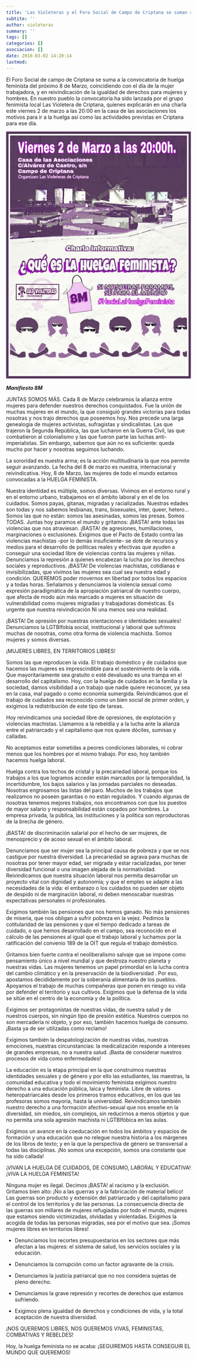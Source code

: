 ```yaml
---
title: 'Las Violeteras y el Foro Social de Campo de Criptana se suman a la huelga feminista del 8M'
subtite: ''
author: violeteras
summary: ''
tags: []
categories: []
asociacion: []
date: 2018-03-02 14:20:14
lastmod:
---
```


El Foro Social de campo de Criptana se suma a la convocatoria de huelga feminista del próximo 8 de Marzo, coincidiendo con el día de la mujer trabajadora, y en reivindicación de la igualdad de derechos para mujeres y hombres. En nuestro pueblo la convocatoria ha sido lanzada por el grupo fenimista local Las Violetera de Criptana, quienes explicarán en una charla este viernes 2 de marzo a las 20:00 en la casa de las asociaciones los motivos para ir a la huelga así como las actividades previstas en Criptana para ese día. 

<img src="img/charla_huelga_feminista.jpg#cente" alt="" width="600">



***Manifiesto 8M***

JUNTAS SOMOS MÁS. Cada 8 de Marzo celebramos la alianza entre mujeres para defender nuestros derechos conquistados. Fue la unión de muchas mujeres en el mundo, la que consiguió grandes victorias para todas nosotras y nos trajo derechos que poseemos hoy. Nos precede una larga genealogía de mujeres activistas, sufragistas  y sindicalistas. Las que trajeron la Segunda República, las que lucharon en la Guerra Civil, las que combatieron al colonialismo y las que fueron parte las luchas anti-imperialistas. Sin embargo, sabemos que aún no es suficiente: queda mucho por hacer y nosotras seguimos luchando.

La sororidad es nuestra arma; es la acción multitudinaria la que nos permite seguir avanzando. La fecha del 8 de marzo es nuestra, internacional y reivindicativa. 
Hoy, 8 de Marzo, las mujeres de todo el mundo estamos convocadas a la HUELGA FEMINISTA.

Nuestra identidad es múltiple, somos diversas. Vivimos en el entorno rural y en el entorno urbano, trabajamos en el ámbito laboral y en el de los cuidados. Somos payas, gitanas, migradas y racializadas. Nuestras edades son todas y nos sabemos lesbianas, trans, bisexuales, inter, queer, hetero… Somos las que no están: somos las asesinadas, somos las presas. Somos TODAS. Juntas hoy paramos el mundo y gritamos: ¡BASTA! ante todas las violencias que nos atraviesan.
¡BASTA! de agresiones, humillaciones, marginaciones o exclusiones. Exigimos que el Pacto de Estado contra las violencias machistas –por lo demás insuficiente– se dote de recursos y medios para el desarrollo de políticas reales y efectivas que ayuden a conseguir una sociedad libre de violencias contra las mujeres y niñas. Denunciamos la represión a quienes encabezan la lucha por los derechos sociales y reproductivos.
¡BASTA! De violencias machistas, cotidianas e invisibilizadas, que vivimos las mujeres sea cual sea nuestra edad y condición. QUEREMOS poder movernos en libertad por todos los espacios y a todas horas. Señalamos y denunciamos la violencia sexual como expresión paradigmática de la apropiación patriarcal de nuestro cuerpo, que afecta de modo aún más marcado a mujeres en situación de vulnerabilidad como mujeres migradas y trabajadoras domésticas. Es urgente que nuestra reivindicación Ni una menos sea una realidad.

¡BASTA! De opresión por nuestras orientaciones e identidades sexuales! Denunciamos la LGTBIfobia social, institucional y laboral que sufrimos muchas de nosotras, como otra forma de violencia machista. Somos mujeres y somos diversas.

¡MUJERES LIBRES, EN TERRITORIOS LIBRES!

Somos las que reproducen la vida. El trabajo doméstico y de cuidados que hacemos las mujeres es imprescindible para el sostenimiento de la vida. Que mayoritariamente sea gratuito o esté devaluado es una trampa en el desarrollo del capitalismo. Hoy, con la huelga de cuidados en la familia y la sociedad, damos visibilidad a un trabajo que nadie quiere reconocer, ya sea en la casa, mal pagado o como economía sumergida. Reivindicamos que el trabajo de cuidados sea reconocido como un bien social de primer orden, y exigimos la redistribución de este tipo de tareas.

Hoy reivindicamos una sociedad libre de opresiones, de explotación y violencias machistas. Llamamos a la rebeldía y a la lucha ante la alianza entre el patriarcado y el capitalismo que nos quiere dóciles, sumisas y calladas.

No aceptamos estar sometidas a peores condiciones laborales, ni cobrar menos que los hombres por el mismo trabajo. Por eso, hoy también hacemos huelga laboral.

Huelga contra los techos de cristal y la precariedad laboral, porque los trabajos a los que logramos acceder están marcados por la temporalidad, la incertidumbre, los bajos salarios y las jornadas parciales no deseadas. Nosotras engrosamos las listas del paro. Muchos de los trabajos que realizamos no poseen garantías o no están regulados. Y cuando algunas de nosotras tenemos mejores trabajos, nos encontramos con que los puestos de mayor salario y responsabilidad están copados por hombres. La empresa privada, la pública, las instituciones y la política son reproductoras de la brecha de género.

¡BASTA! de discriminación salarial por el hecho de ser mujeres, de menosprecio y de acoso sexual en el ámbito laboral.

Denunciamos que ser mujer sea la principal causa de pobreza y que se nos castigue por nuestra diversidad. La precariedad se agrava para muchas de nosotras por tener mayor edad, ser migrada y estar racializadas, por tener diversidad funcional o una imagen alejada de la normatividad. Reivindicamos que nuestra situación laboral nos permita desarrollar un proyecto vital con dignidad y autonomía; y que el empleo se adapte a las necesidades de la vida:  el embarazo o los cuidados no pueden ser objeto de despido ni de marginación laboral, ni deben menoscabar nuestras expectativas personales ni profesionales.

Exigimos también las pensiones que nos hemos ganado. No más pensiones de miseria, que nos obligan a sufrir pobreza en la vejez. Pedimos la cotitularidad de las pensiones y que el tiempo dedicado a tareas de cuidado, o que hemos desarrollado en el campo, sea reconocido en el cálculo de las pensiones al igual que el trabajo laboral y luchamos  por  la ratificación del convenio 189 de la OIT que regula el trabajo doméstico.

Gritamos bien fuerte contra el neoliberalismo salvaje que se impone como pensamiento único a nivel mundial y que destroza nuestro planeta y nuestras vidas. Las mujeres tenemos un papel primordial en la lucha contra del cambio climático y en la preservación de la biodiversidad . Por eso, apostamos decididamente por la soberanía alimentaria de los pueblos. Apoyamos el trabajo de muchas compañeras que ponen en riesgo su vida por defender el territorio y sus cultivos. Exigimos que la defensa de la vida se sitúe en el centro de la economía y de la política.

Exigimos ser protagonistas de nuestras vidas, de nuestra salud y de nuestros cuerpos, sin ningún tipo de presión estética. Nuestros cuerpos no son mercadería ni objeto, y por eso, también hacemos huelga de consumo. ¡Basta ya de ser utilizadas como reclamo!

Exigimos también la despatologización de nuestras vidas, nuestras emociones, nuestras circunstancias: la medicalización responde a intereses de grandes empresas, no a nuestra salud. ¡Basta de considerar nuestros procesos de vida como enfermedades!

La educación es la etapa principal en la que construimos nuestras identidades sexuales y de género y por ello las estudiantes, las maestras, la comunidad educativa y todo el movimiento feminista exigimos nuestro derecho a una educación pública, laica y feminista. Libre de valores heteropatriarcales desde los primeros tramos educativos, en los que las profesoras somos mayoría, hasta la universidad. Reivindicamos también nuestro derecho a una formación afectivo-sexual que nos enseñe en la diversidad, sin miedos, sin complejos, sin reducirnos a meros objetos y que no permita una sola agresión machista ni LGTBIfóbica en las aulas.

Exigimos un avance en la coeducación en todos los ámbitos y espacios de formación y una educación que no relegue nuestra historia a los márgenes de los libros de texto; y en la que  la perspectiva de género se transversal a todas las disciplinas. ¡No somos una excepción, somos una constante que ha sido callada!

¡VIVAN LA HUELGA DE CUIDADOS, DE CONSUMO, LABORAL Y EDUCATIVA!
¡VIVA LA HUELGA FEMINISTA!

Ninguna mujer es ilegal. Decimos ¡BASTA! al racismo y la exclusión. Gritamos bien alto: ¡No a las guerras y a la fabricación de material bélico! Las guerras son producto y extensión del patriarcado y del capitalismo para el control de los territorios y de las personas. La consecuencia directa de las guerras son millares de mujeres refugiadas por todo el mundo, mujeres que estamos siendo victimizadas, olvidadas y violentadas. Exigimos la acogida de todas las personas migradas, sea por el motivo que sea. ¡Somos mujeres libres en territorios libres!


-  Denunciamos los recortes presupuestarios en los sectores que más afectan a las mujeres: el sistema de salud, los servicios sociales y la educación.

-  Denunciamos la corrupción como un factor agravante de la crisis.

-  Denunciamos la justicia patriarcal que no nos considera sujetas de pleno derecho.

-  Denunciamos la grave represión y recortes de derechos que estamos sufriendo.

-  Exigimos plena igualdad de derechos y condiciones de vida, y la total aceptación de nuestra diversidad.

¡NOS QUEREMOS LIBRES, NOS QUEREMOS VIVAS, FEMINISTAS, COMBATIVAS Y REBELDES!

Hoy, la huelga feminista no se acaba:
¡SEGUIREMOS HASTA CONSEGUIR EL MUNDO QUE QUEREMOS!